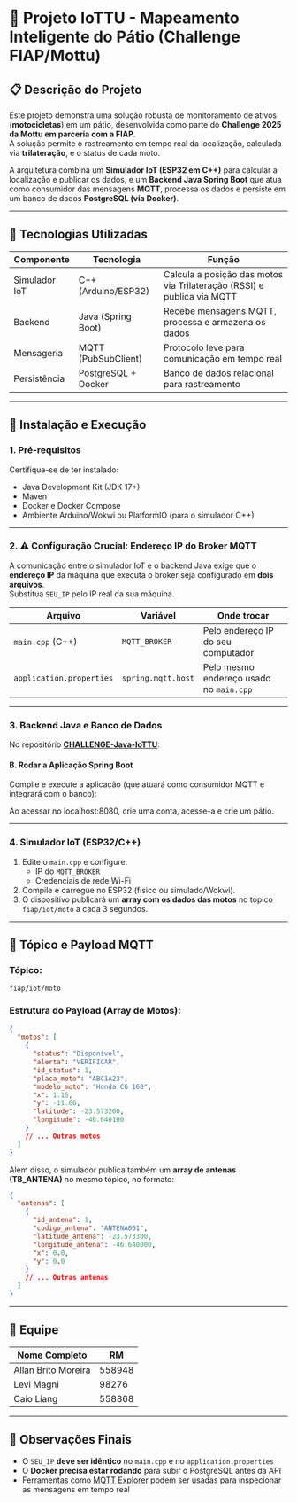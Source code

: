 # 🛵 Projeto IoTTU - Mapeamento Inteligente do Pátio (Challenge FIAP/Mottu)

## 📋 Descrição do Projeto

Este projeto demonstra uma solução robusta de monitoramento de ativos (**motocicletas**) em um pátio, desenvolvida como parte do **Challenge 2025 da Mottu em parceria com a FIAP**.  
A solução permite o rastreamento em tempo real da localização, calculada via **trilateração**, e o status de cada moto.

A arquitetura combina um **Simulador IoT (ESP32 em C++)** para calcular a localização e publicar os dados, e um **Backend Java Spring Boot** que atua como consumidor das mensagens **MQTT**, processa os dados e persiste em um banco de dados **PostgreSQL (via Docker)**.

---

## 🔧 Tecnologias Utilizadas

| Componente      | Tecnologia              | Função                                                                 |
|-----------------|-------------------------|------------------------------------------------------------------------|
| Simulador IoT   | C++ (Arduino/ESP32)     | Calcula a posição das motos via Trilateração (RSSI) e publica via MQTT |
| Backend         | Java (Spring Boot)      | Recebe mensagens MQTT, processa e armazena os dados                    |
| Mensageria      | MQTT (PubSubClient)     | Protocolo leve para comunicação em tempo real                          |
| Persistência    | PostgreSQL + Docker     | Banco de dados relacional para rastreamento                            |

---

## 🚀 Instalação e Execução

### 1. Pré-requisitos

Certifique-se de ter instalado:

- Java Development Kit (JDK 17+)
- Maven
- Docker e Docker Compose
- Ambiente Arduino/Wokwi ou PlatformIO (para o simulador C++)

---

### 2. ⚠️ Configuração Crucial: Endereço IP do Broker MQTT

A comunicação entre o simulador IoT e o backend Java exige que o **endereço IP** da máquina que executa o broker seja configurado em **dois arquivos**.  
Substitua `SEU_IP` pelo IP real da sua máquina.

| Arquivo                  | Variável       | Onde trocar                              |
|---------------------------|----------------|------------------------------------------|
| `main.cpp` (C++)          | `MQTT_BROKER`  | Pelo endereço IP do seu computador       |
| `application.properties`  | `spring.mqtt.host` | Pelo mesmo endereço usado no `main.cpp` |

---

### 3. Backend Java e Banco de Dados

No repositório **[CHALLENGE-Java-IoTTU](https://github.com/Allanbm100/CHALLENGE-Java-IoTTU)**:

#### B. Rodar a Aplicação Spring Boot

Compile e execute a aplicação (que atuará como consumidor MQTT e integrará com o banco):

Ao acessar no localhost:8080, crie uma conta, acesse-a e crie um pátio.

---

### 4. Simulador IoT (ESP32/C++)

1. Edite o `main.cpp` e configure:
   - IP do `MQTT_BROKER`
   - Credenciais de rede Wi-Fi
2. Compile e carregue no ESP32 (físico ou simulado/Wokwi).
3. O dispositivo publicará um **array com os dados das motos** no tópico `fiap/iot/moto` a cada 3 segundos.

---

## 📡 Tópico e Payload MQTT

### Tópico:

```
fiap/iot/moto
```

### Estrutura do Payload (Array de Motos):

```json
{
  "motos": [
    {
      "status": "Disponível",
      "alerta": "VERIFICAR",
      "id_status": 1,
      "placa_moto": "ABC1A23",
      "modelo_moto": "Honda CG 160",
      "x": 1.15,
      "y": -11.66,
      "latitude": -23.573200,
      "longitude": -46.640100
    }
    // ... Outras motos
  ]
}
```

Além disso, o simulador publica também um **array de antenas (TB_ANTENA)** no mesmo tópico, no formato:

```json
{
  "antenas": [
    {
      "id_antena": 1,
      "codigo_antena": "ANTENA001",
      "latitude_antena": -23.573300,
      "longitude_antena": -46.640000,
      "x": 0.0,
      "y": 0.0
    }
    // ... Outras antenas
  ]
}
```

---

## 👥 Equipe

| Nome Completo       | RM     |
|---------------------|--------|
| Allan Brito Moreira | 558948 |
| Levi Magni          | 98276  |
| Caio Liang          | 558868 |

---

## 📌 Observações Finais

- O `SEU_IP` **deve ser idêntico** no `main.cpp` e no `application.properties`  
- O **Docker precisa estar rodando** para subir o PostgreSQL antes da API  
- Ferramentas como [MQTT Explorer](https://mqtt-explorer.com/) podem ser usadas para inspecionar as mensagens em tempo real  
